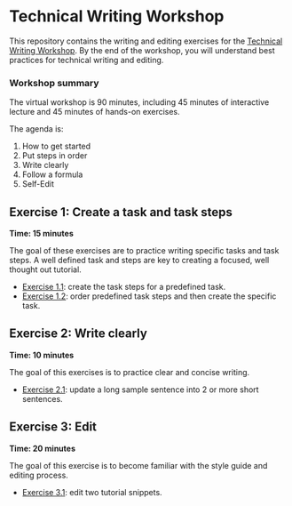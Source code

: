 # Technical Writing Workshop

This repository contains the writing and editing exercises for the [Technical Writing Workshop](https://docs.google.com/presentation/d/1_ktg9EHwEo_y1F33AodlDqHaxuco1ucDBSYie3ZRiJs/edit?usp=sharing).
By the end of the workshop, you will understand best practices for technical writing and editing.

### Workshop summary 

The virtual workshop is 90 minutes, including 45 minutes of interactive lecture and 45 minutes of hands-on exercises.

The agenda is:
1. How to get started 
1. Put steps in order
1. Write clearly
1. Follow a formula
1. Self-Edit

## Exercise 1: Create a task and task steps

**Time: 15 minutes**

The goal of these exercises are to practice writing specific tasks and task steps. A well defined
task and steps are key to creating a focused, well thought out tutorial.

* [Exercise 1.1](https://github.com/kaitlincart/tech-writing-exercises/blob/main/Exercise1-TaskSteps/1.1-tasksteps.md): create the task steps for a predefined task. 
* [Exercise 1.2](https://github.com/kaitlincart/tech-writing-exercises/blob/main/Exercise1-TaskSteps/1.2-tasks.md): order predefined task steps and then create the specific task.   

## Exercise 2: Write clearly 

**Time: 10 minutes**

The goal of this exercises is to practice clear and concise writing. 

* [Exercise 2.1](https://github.com/kaitlincart/tech-writing-exercises/blob/main/Exercise2-WriteClearly/2.1-sentences.md): update a long sample sentence into 2 or more short sentences.  

## Exercise 3: Edit 

**Time: 20 minutes**

The goal of this exercise is to become familiar with the style guide and editing process.

* [Exercise 3.1](https://github.com/kaitlincart/tech-writing-exercises/blob/main/Exercise3-Edit/3.1-terraform.md): edit two tutorial snippets.
